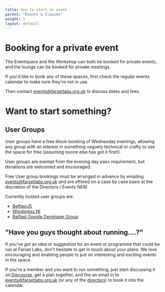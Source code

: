 ```yaml
---
title: How to start an event
parent: "Events & Classes"
weight: 1
layout: default
---
```

# Booking for a private event

The Eventspace and the Workshop can both be booked for private events, and the lounge can be booked for private meetings.

If you'd like to book any of these spaces, first check the regular events calendar to make sure they're not in use. 

Then contact [events@farsetlabs.org.uk](mailto:events@farsetlabs.org.uk) to discuss dates and fees.

# Want to start something?

## User Groups
User groups have a free block-booking of Wednesday evenings, allowing any group with an interest in something vaguely technical or crafty to use the space for free (assuming noone else has got it first!). 

User groups are exempt from the evening day pass requirement, but donations are welcomed and encouraged.

Free User group bookings must be arranged in advance by emailing [events@farsetlabs.org.uk](mailto:events@farsetlabs.org.uk) and are offered on a case by case basis at the discretion of the Directors / Events NEM.

Currently hosted user groups are:

* [BelfastJS](http://www.meetup.com/Belfast-JS/)
* [Wordpress NI](http://www.meetup.com/Northern-Ireland-WordPress-Meetup/)
* [Belfast Google Developer Group](https://developers.google.com/groups/chapter/117880769522295112261/)

## "Have you guys thought about running....?"
If you've got an idea or suggestion for an event or programme that could be run at Farset Labs, don't hesitate to get in touch about your plans. We love encouraging and enabling people to put on interesting and exciting events in the space. 

If you're a member and you want to run something, just start discussing it on [Discourse](http://discourse.farsetlabs.org.uk/category/events), get a plan together, and fire an email in to [events@farsetlabs.org.uk](mailto:events@farsetlabs.org.uk) (or any of the [directors](/about/index.html#directors)) to book it into the calendar.
